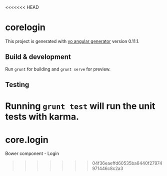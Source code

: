 <<<<<<< HEAD
# corelogin

This project is generated with [yo angular generator](https://github.com/yeoman/generator-angular)
version 0.11.1.

## Build & development

Run `grunt` for building and `grunt serve` for preview.

## Testing

Running `grunt test` will run the unit tests with karma.
=======
# core.login
Bower component - Login
>>>>>>> 04f36eaeffd60535ba6440f27974971446c8c2a3
